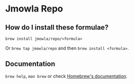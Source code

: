 # Jmowla Repo

## How do I install these formulae?

`brew install jmowla/repo/<formula>`

Or `brew tap jmowla/repo` and then `brew install <formula>`.

## Documentation

`brew help`, `man brew` or check [Homebrew's documentation](https://docs.brew.sh).
